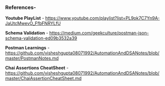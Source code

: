 ### References-


**Youtube PlayList** - https://www.youtube.com/playlist?list=PL9ok7C7Yn9A-JaUtcMwevO_FfbFNRYLfU </br>

**Schema Validation** - https://medium.com/geekculture/postman-json-schema-validation-ed09b3532a39 </br>

**Postman Learnings** - https://github.com/visheshgupta08071992/AutomationAndDSANotes/blob/master/PostmanNotes.md </br>

**Chai Assertions CheatSheet** - https://github.com/visheshgupta08071992/AutomationAndDSANotes/blob/master/ChaiAssertionCheatSheet.md </br>
